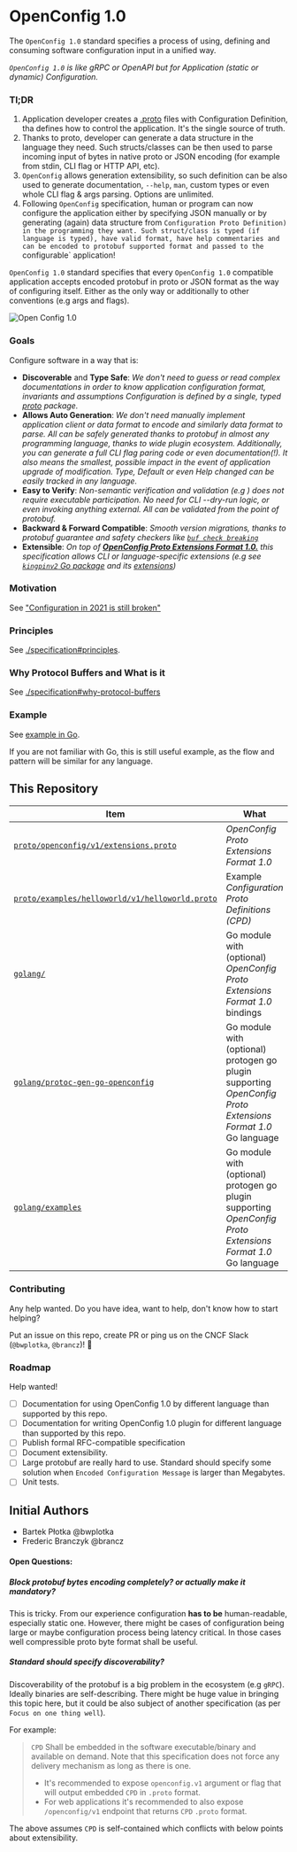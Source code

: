 # OpenConfig 1.0

The `OpenConfig 1.0` standard specifies a process of using, defining and consuming software configuration input in a unified way.

*`OpenConfig 1.0`  is like gRPC or OpenAPI but for Application (static or dynamic) Configuration.*

### Tl;DR

1. Application developer creates a [.proto](https://developers.google.com/protocol-buffers) files with Configuration Definition, tha defines how to control the application. It's the single source of truth. 
2. Thanks to proto, developer can generate a data structure in the language they need. Such structs/classes can be then used to parse incoming input of bytes in native proto or JSON encoding (for example from stdin, CLI flag or HTTP API, etc).
3. `OpenConfig` allows generation extensibility, so such definition can be also used to generate documentation, `--help`, `man`, custom types or even whole CLI flag & args parsing. Options are unlimited. 
4. Following `OpenConfig` specification, human or program can now configure the application either by specifying JSON manually or by generating (again) data structure from `Configuration Proto Definition) in the programming they want. Such struct/class is typed (if language is typed), have valid format, have help commentaries and can be encoded to protobuf supported format and passed to the `configurable` application!

`OpenConfig 1.0` standard specifies that every `OpenConfig 1.0` compatible application accepts encoded protobuf in proto or JSON format as the way of configuring itself. Either as the only way or additionally to other conventions (e.g args and flags).

![Open Config 1.0](https://docs.google.com/drawings/d/e/2PACX-1vSANZkljSiDgV-o0a-dL0ryZz19p3Hblt5V_qozhBcY5ILq8j3T2GEAdCCHFHoSGT9h2H4LDqJ9bCn_/pub?w=1440&h=1080)

### Goals

Configure software in a way that is:

* **Discoverable** and **Type Safe**: *We don't need to guess or read complex documentations in order to know application configuration format, invariants and assumptions Configuration is defined by a single, typed [proto](https://developers.google.com/protocol-buffers) package.*
* **Allows Auto Generation**: *We don't need manually implement application client or data format to encode and similarly data format to parse. All can be safely generated thanks to protobuf in almost any programming language, thanks to wide plugin ecosystem. Additionally, you can generate a full CLI flag paring code or even documentation(!). It also means the smallest, possible impact in the event of application upgrade of modification. Type, Default or even Help changed can be easily tracked in any language.*
* **Easy to Verify**: *Non-semantic verification and validation (e.g ) does not require executable participation. No need for CLI --dry-run logic, or even invoking anything external. All can be validated from the point of protobuf.*
* **Backward & Forward Compatible**: *Smooth version migrations, thanks to protobuf guarantee and safety checkers like [`buf check breaking`](https://docs.buf.build/breaking-usage)*
* **Extensible**: *On top of [**OpenConfig Proto Extensions Format 1.0.**](proto/openconfig/v1/extensions.proto) this specification allows CLI or language-specific extensions (e.g see [`kingpinv2` Go package](golang/kingpinv2) and its [extensions](golang/kingpinv2/proto/openconfig/kingpinv2/v1/extensions.proto))*

### Motivation

See ["Configuration in 2021 is still broken"](https://deploy-preview-26--bwplotka.netlify.app/2020/configuring-sw-is-broken/)

### Principles

See [./specification#principles](specification.md#principles).

### Why Protocol Buffers and What is it

See [./specification#why-protocol-buffers](specification.md#why-protocol-buffers)

### Example

See [example in Go](golang/README.md).

If you are not familiar with Go, this is still useful example, as the flow and pattern will be similar for any language.

## This Repository

| Item   | What | Status |
|--------|------|--------|
| [`proto/openconfig/v1/extensions.proto`](proto/openconfig/v1/extensions.proto)  |  *OpenConfig Proto Extensions Format 1.0* | Alpha |
| [`proto/examples/helloworld/v1/helloworld.proto`]( proto/examples/helloworld/v1/helloworld.proto) |  Example *Configuration Proto Definitions (CPD)* | Alpha |
| [`golang/`](golang)  | Go module with (optional) *OpenConfig Proto Extensions Format 1.0* bindings | Alpha |
| [`golang/protoc-gen-go-openconfig`](golang/protoc-gen-go-openconfig/README.md)  | Go module with (optional) protogen go plugin supporting *OpenConfig Proto Extensions Format 1.0* Go language  | Alpha |
| [`golang/examples`](golang/examples/README.md) | Go module with (optional) protogen go plugin supporting *OpenConfig Proto Extensions Format 1.0* Go language  | Alpha |

### Contributing

Any help wanted. Do you have idea, want to help, don't know how to start helping? 

Put an issue on this repo, create PR or ping us on the CNCF Slack (`@bwplotka`, `@brancz`)! 🤗

### Roadmap

Help wanted!

* [ ] Documentation for using OpenConfig 1.0 by different language than supported by this repo.
* [ ] Documentation for writing OpenConfig 1.0 plugin for different language than supported by this repo.  
* [ ] Publish formal RFC-compatible specification
* [ ] Document extensibility.
* [ ] Large protobuf are really hard to use. Standard should specify some solution when `Encoded Configuration Message` is larger than Megabytes.
* [ ] Unit tests.

## Initial Authors

* Bartek Płotka @bwplotka
* Frederic Branczyk @brancz

#### Open Questions:

##### Block protobuf bytes encoding completely? or actually make it mandatory?

This is tricky. From our experience configuration **has to be** human-readable, especially static one. However, there might be cases of configuration being large or maybe configuration process being latency critical. In those cases well compressible proto byte format shall be useful.

##### Standard should specify discoverability?

Discoverability of the protobuf is a big problem in the ecosystem (e.g `gRPC`). Ideally binaries are self-describing. There might be huge value in bringing
this topic here, but it could be also subject of another specification (as per `Focus on one thing well`).

For example:

> `CPD` Shall be embedded in the software executable/binary and available on demand. Note that this specification does not force any delivery mechanism as long as there is one.
>  * It's recommended to expose `openconfig.v1` argument or flag that will output embedded `CPD`  in `.proto` format.
>  * For web applications it's recommended to also expose `/openconfig/v1` endpoint that returns `CPD`  `.proto` format.

The above assumes `CPD` is self-contained which conflicts with below points about extensibility.
